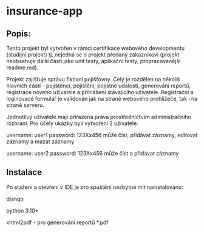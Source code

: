 # insurance-app

## Popis:
Tento projekt byl vytvořen v rámci certifikace webového developmentu (studijní projekt) tj. nejedná se o projekt předaný zákazníkovi (projekt neobsahuje další části jako unit testy, aplikační testy, propracovanější readme.md).

Projekt zajišťuje správu fiktivní pojišťovny. Celý je rozdělen na několik hlavních částí - pojištěnci, pojištění, pojistné události, generování reportů, registrace nového uživatele a přihlášení stávajícího uživatele.
Registrační a loginovacé formulář je validován jak na straně webového prohlížeče, tak i na straně serveru.


Jednotlivý uživatelé mají přiřazena práva prostřednictvím administračního rozhraní. Pro účely ukázky byli vytvořeni 2 uživatelé:

username: user1     password: 123Xx456      může číst, přidávat záznamy, editovat záznamy a mazat záznamy

username: user2     password: 123Xx456      může číst a přidávat záznamy


## Instalace
Po stažení a otevření v IDE je pro spuštění nezbytné mít nainstalováno:

django 

python 3.10+

xhtml2pdf        - pro generování reportů *.pdf
